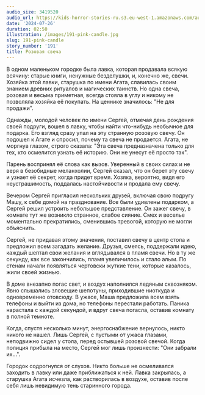 ```yaml
---
audio_size: 3419520
audio_url: https://kids-horror-stories-ru.s3.eu-west-1.amazonaws.com/audio/191-pink-candle.mp3
date: '2024-07-26'
duration: 02:50
illustration: /images/191-pink-candle.jpg
slug: 191-pink-candle
story_number: '191'
title: Розовая свеча
---
```


В одном маленьком городке была лавка, которая продавала всякую всячину: старые книги, ненужные безделушки, и, конечно же, свечи. Хозяйка этой лавки, старушка по имени Агата, славилась своим знанием древних ритуалов и магических таинств. Но одна свеча, розовая и весьма приметная, всегда стояла в углу и никому не позволяла хозяйка её покупать. На ценнике значилось: "Не для продажи".

Однажды, молодой человек по имени Сергей, отмечая день рождения своей подруги, вошел в лавку, чтобы найти что-нибудь необычное для подарка. Его взгляд сразу упал на эту странную розовую свечу. Он подошел к Агате и спросил, почему та свеча не продается. Агата, не моргнув глазом, строго сказала: "Эта свеча предназначена только для тех, кто осмелится узнать её историю. Они не унесут её просто так".

Парень воспринял её слова как вызов. Уверенный в своих силах и не веря в безобидные меланхолии, Сергей сказал, что он берет эту свечу и узнает её секрет, когда придет время. Хозяка, вероятно, видя его неустрашимость, поддалась настойчивости и продала ему свечу.

Вечером Сергей пригласил нескольких друзей, включая свою подругу Машу, к себе домой на празднование. Все были удивлены подарком, а Сергей решил устроить небольшое представление. Он зажег свечу, в комнате тут же возникло странное, слабое сияние. Смех и веселье моментально прекратились, сменившись тревогой, которую не могли объяснить.

Сергей, не придавая этому значения, поставил свечу в центр стола и предложил всем загадать желание. Друзья, смеясь, поддержали идею, каждый шептал свои желания и вглядывался в пламя свечи. Но в ту же секунду, как все закончились, пламя увеличилось и стало алым. По стенам начали появляться чертовски жуткие тени, которые казалось, жили своей жизнью.

В доме внезапно погас свет, и воздух наполнился ледяным сквозняком. Явно слышались зловещие шепотуны, приходившие ниоткуда и одновременно отовсюду. В ужасе, Маша предложила всем взять телефоны и выйти из дома, но телефоны перестали работать. Паника нарастала с каждой секундой, и вдруг свеча погасла, оставив комнату в полной темноте.

Когда, спустя несколько минут, энергоснабжение вернулось, никто никого не нашел. Лишь Сергей, с пустыми от ужаса глазами, неподвижно сидел у стола, перед остывшей розовой свечой. Когда полиция прибыла на место, Сергей мог лишь произнести: "Они забрали их...".

Городок содрогнулся от слухов. Никто больше не осмеливался заходить в лавку или даже приближаться к ней. Лавка закрылась, а старушка Агата исчезла, как растворилась в воздухе, оставив после себя лишь невидимую тень старинного города.